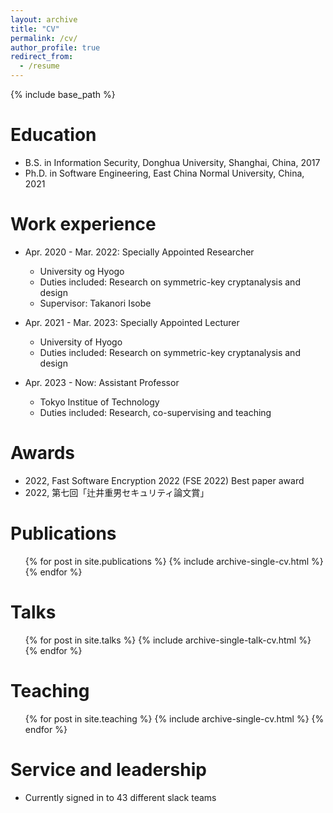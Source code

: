 ```yaml
---
layout: archive
title: "CV"
permalink: /cv/
author_profile: true
redirect_from:
  - /resume
---
```


{% include base_path %}

Education
======
* B.S.  in Information Security, Donghua University, Shanghai, China, 2017
* Ph.D. in Software Engineering, East China Normal University, China, 2021

Work experience
======
* Apr. 2020 - Mar. 2022: Specially Appointed Researcher
  * University og Hyogo
  * Duties included: Research on symmetric-key cryptanalysis and design
  * Supervisor: Takanori Isobe

* Apr. 2021 - Mar. 2023: Specially Appointed Lecturer
  * University of Hyogo
  * Duties included: Research on symmetric-key cryptanalysis and design

* Apr. 2023 - Now: Assistant Professor
  * Tokyo Institue of Technology
  * Duties included: Research, co-supervising and teaching
  
Awards
======
* 2022, Fast Software Encryption 2022 (FSE 2022) Best paper award
* 2022, 第七回「辻井重男セキュリティ論文賞」


Publications
======
  <ul>{% for post in site.publications %}
    {% include archive-single-cv.html %}
  {% endfor %}</ul>
  
Talks
======
  <ul>{% for post in site.talks %}
    {% include archive-single-talk-cv.html %}
  {% endfor %}</ul>
  
Teaching
======
  <ul>{% for post in site.teaching %}
    {% include archive-single-cv.html %}
  {% endfor %}</ul>
  
Service and leadership
======
* Currently signed in to 43 different slack teams
